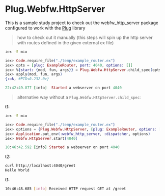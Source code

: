 # Plug.Webfw.HttpServer

This is a sample study project to check out the webfw_http_server package
configured to work with the [Plug](https://hexdocs.pm/plug/readme.html) library

> how to check out it manually
(this steps will spin up the http server with routes defined in the given
external ex file)

```sh
iex -S mix
```
```elixir
iex> Code.require_file("./temp/example_router.ex")
iex> opts = [plug: ExampleRouter, port: 4040, options: []]
iex> %{start: {mod, fun, args}} = Plug.Webfw.HttpServer.child_spec(opts)
iex> apply(mod, fun, args)
{:ok, #PID<0.232.0>}

22:42:49.877 [info]  Started a webserver on port 4040
```

> alternative way without a `Plug.Webfw.HttpServer.child_spec`:

t1:
```sh
iex -S mix
```
```elixir
iex> Code.require_file("./temp/example_router.ex")
iex> options = {Plug.Webfw.HttpServer, [plug: ExampleRouter, options: []]}
iex> Application.put_env(:webfw_http_server, :dispatcher, options)
iex> Webfw.HttpServer.start(4040)

10:46:42.592 [info] Started a webserver on port 4040
```

t2:
```sh
curl http://localhost:4040/greet
Hello World
```

t1:
```sh
10:46:48.685 [info] Received HTTP request GET at /greet
```

